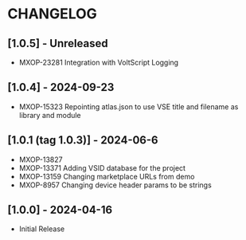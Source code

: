 # CHANGELOG

## [1.0.5] - Unreleased

- MXOP-23281 Integration with VoltScript Logging

## [1.0.4] - 2024-09-23

- MXOP-15323 Repointing atlas.json to use VSE title and filename as library and module

## [1.0.1 (tag 1.0.3)] - 2024-06-6

- MXOP-13827
- MXOP-13371 Adding VSID database for the project
- MXOP-13159 Changing marketplace URLs from demo
- MXOP-8957 Changing device header params to be strings

## [1.0.0] - 2024-04-16

- Initial Release